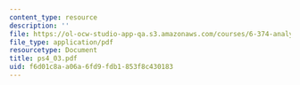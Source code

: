 ```yaml
---
content_type: resource
description: ''
file: https://ol-ocw-studio-app-qa.s3.amazonaws.com/courses/6-374-analysis-and-design-of-digital-integrated-circuits-fall-2003/f6d01c8aa06a6fd9fdb1853f8c430183_ps4_03.pdf
file_type: application/pdf
resourcetype: Document
title: ps4_03.pdf
uid: f6d01c8a-a06a-6fd9-fdb1-853f8c430183
---
```

